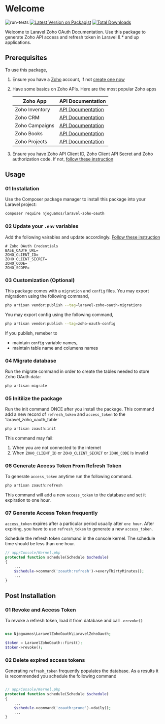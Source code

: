 # Welcome

![run-tests](https://github.com/njoguamos/laravel-zoho-oauth/workflows/run-tests/badge.svg)
[![Latest Version on Packagist](https://img.shields.io/packagist/v/njoguamos/laravel-zoho-oauth.svg?style=flat-square)](https://packagist.org/packages/njoguamos/laravel-zoho-oauth)
[![Total Downloads](https://img.shields.io/packagist/dt/njoguamos/laravel-zoho-oauth.svg?style=flat-square)](https://packagist.org/packages/njoguamos/laravel-zoho-oauth)

Welcome to Laravel Zoho OAuth Documentation. Use this package to generate Zoho API access and refresh token in Laravel 8.* and up applications.

## Prerequisites
To use this package, 
1. Ensure you have a [Zoho](https://zoho.com/) account, if not [create one now](https://accounts.zoho.com/register)
2. Have some basics on Zoho APIs. Here are the most popular Zoho apps

    | Zoho App          | API Documentation                                          |
    | ----------------- | ---------------------------------------------------------- |
    | Zoho Inventory    | [API Documentation](https://www.zoho.com/inventory/)       |
    | Zoho CRM          | [API Documentation](https://www.zoho.com/crm/developer/docs/api/v2/modules-api.html)       |
    | Zoho Campaigns    | [API Documentation](https://www.zoho.com/campaigns/help/developers/)       |
    | Zoho Books        | [API Documentation](https://www.zoho.com/books/api/v3/)       |
    | Zoho Projects     | [API Documentation](https://www.zoho.com/projects/help/rest-api/get-tickets-api.html/)       |

3. Ensure you have Zoho API Client ID, Zoho Client API Secret and Zoho authorization code. If not, [follow these instruction](/laravel-zoho-oauth/instructions)


## Usage

### 01 Installation

Use the Composer package manager to install this package into your Laravel project:

```bash
composer require njoguamos/laravel-zoho-oauth
```


### 02 Update your `.env` variables

Add the following vairables and update accordingly. [Follow these instruction](/laravel-zoho-oauth/instructions)

```dotenv
# Zoho OAuth Credentials
BASE_OAUTH_URL=
ZOHO_CLIENT_ID=
ZOHO_CLIENT_SECRET=
ZOHO_CODE=
ZOHO_SCOPE=
```

### 03 Customization (Optional)

This package comes with a `migration` and `config` files. You may export migrationn using the following command,

```bash
php artisan vendor:publish --tag=laravel-zoho-oauth-migrations
```

You may export config using the following command,

```bash
php artisan vendor:publish --tag=zoho-oauth-config
```

If you publish, remeber to
-  maintain `config` variable names, 
- maintain table name and columens names

### 04 Migrate database

Run the migrate command in order to create the tables needed to store Zoho OAuth data:

```bash
php artisan migrate
```

### 05 Initilize the package

Run the init command ONCE after you install the package. This command add a new record of `refresh_token` and `access_token` to the 'laravel_zoho_oauth_table`

```bash
php artisan zoauth:init
```

This command may fail:
1. When you are not connected to the internet
2. When `ZOHO_CLIENT_ID` or `ZOHO_CLIENT_SECRET` or `ZOHO_CODE` is invalid

### 06 Generate Access Token From Refresh Token

To generate `access_token` anytime run the following command.

```bash
php artisan zoauth:refresh
```

This command will add a new `access_token` to the database and set it expiration to one hour.


### 07 Generate Access Token frequently

`access_token` expires after a particular period usually after `one hour`. After expiring, you have to use `refresh_token` to generate a new 
`access_token`. 

Schedule the refresh token command in the console kernel. The schedule time should be less than one hour.

```php
// app/Console/Kernel.php
protected function schedule(Schedule $schedule)
{
    ...
    $schedule->command('zoauth:refresh')->everyThirtyMinutes();
    ...
}
```

## Post Installation

### 01 Revoke and Access Token

To revoke a refresh token, load it from database and call `->revoke()`
```php

use Njoguamos\LaravelZohoOauth\LaravelZohoOauth;

$token = LaravelZohoOauth::first();
$token->revoke();
```

### 02 Delete expired access tokens

Generating `refresh_token` frequently populates the database. As a results it is recommended you schedule the following command

```php

// app/Console/Kernel.php
protected function schedule(Schedule $schedule)
{
    ...
    $schedule->command('zoauth:prune')->daily();
    ...
}

```
